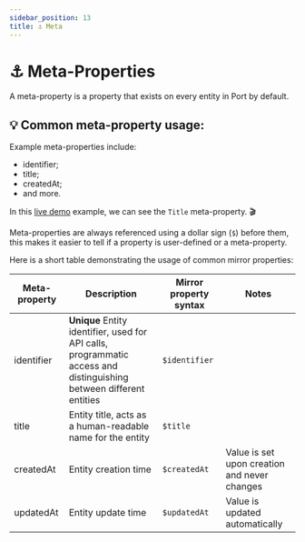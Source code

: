```yaml
---
sidebar_position: 13
title: ⚓️ Meta
---
```


# ⚓️ Meta-Properties

A meta-property is a property that exists on every entity in Port by default.

## 💡 Common meta-property usage:

Example meta-properties include:

- identifier;
- title;
- createdAt;
- and more.

In this [live demo](https://demo.getport.io/services) example, we can see the `Title` meta-property. 🎬

Meta-properties are always referenced using a dollar sign (`$`) before them, this makes it easier to tell if a property is user-defined or a meta-property.

Here is a short table demonstrating the usage of common mirror properties:

| Meta-property | Description                                                                                                         | Mirror property syntax | Notes                                        |
| ------------- | ------------------------------------------------------------------------------------------------------------------- | ---------------------- | -------------------------------------------- |
| identifier    | **Unique** Entity identifier, used for API calls, programmatic access and distinguishing between different entities | `$identifier`          |                                              |
| title         | Entity title, acts as a human-readable name for the entity                                                          | `$title`               |                                              |
| createdAt     | Entity creation time                                                                                                | `$createdAt`           | Value is set upon creation and never changes |
| updatedAt     | Entity update time                                                                                                  | `$updatedAt`           | Value is updated automatically               |
